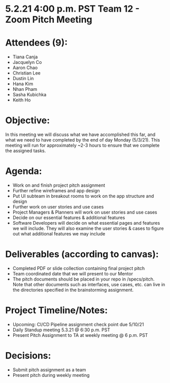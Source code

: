 # 5.2.21 4:00 p.m. PST Team 12 - Zoom Pitch Meeting
# Attendees (9):
- Tiana Canja
- Jacquelyn Co
- Aaron Chao
- Christian Lee
- Dustin Lin
- Hana Kim
- Nhan Pham 
- Sasha Kubichka
- Keith Ho

# Objective: 
In this meeting we will discuss what we have accomplished this far, and what we need to have completed by the end of day Monday (5/3/21). This meeting will run for approximately ~2-3 hours to ensure that we complete the assigned tasks. 

# Agenda:
- Work on and finish project pitch assignment
- Further refine wireframes and app design
- Put UI subteam in breakout rooms to work on the app structure and design
- Further work on user stories and use cases
- Project Managers & Planners will work on user stories and use cases
- Decide on our essential features & additional features
- Software Developers will decide on what essential pages and features we will include. They will also examine the user stories & cases to figure out what additional features we may include

# Deliverables (according to canvas):
- Completed PDF or slide collection containing final project pitch
- Team coordinated date that we will present to our Mentor
- The pitch documents should be placed in your repo in /specs/pitch.  Note that other documents such as interfaces, use cases, etc. can live in the directories specified in the brainstorming assignment.  
# Project Timeline/Notes:
- Upcoming: CI/CD Pipeline assignment check point due 5/10/21
- Daily Standup meeting 5.3.21 @ 6:30 p.m. PST
- Present Pitch Assignment to TA at weekly meeting @ 6 p.m. PST
# Decisions:
- Submit pitch assignment as a team
- Present pitch during weekly meeting
